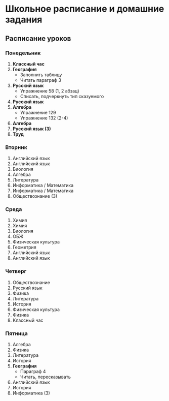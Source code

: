 # Школьное расписание и домашние задания

## Расписание уроков

### Понедельник
1. **Классный час**  
2. **География**  
   - Заполнить таблицу  
   - Читать параграф 3
3. **Русский язык**  
   - Упражнение 58 (1, 2 абзац)  
   - Списать, подчеркнуть тип сказуемого
4. **Русский язык**  
5. **Алгебра**  
   - Упражнение 129  
   - Упражнение 132 (2-4)
6. **Алгебра**  
7. **Русский язык (3)**  
8. **Труд**

### Вторник
1. Английский язык  
2. Английский язык  
3. Биология  
4. Алгебра  
5. Литература  
6. Информатика / Математика  
7. Информатика / Математика  
8. Обществознание (3)

### Среда
1. Химия  
2. Химия  
3. Биология  
4. ОБЖ  
5. Физическая культура  
6. Геометрия  
7. Английский язык  
8. Английский язык

### Четверг
1. Обществознание  
2. Русский язык  
3. Физика  
4. Литература  
5. История  
6. Физическая культура  
7. Физика  
8. Классный час

### Пятница
1. Алгебра  
2. Физика  
3. Литература  
4. История  
5. **География**
   - Параграф 4
   - Читать, пересказывать
7. Английский язык  
8. История  
9. Информатика (3)
